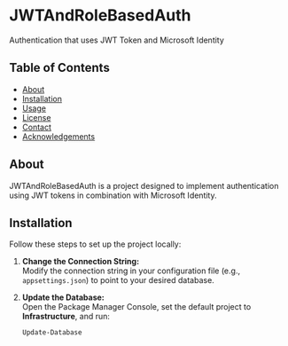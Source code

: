 # JWTAndRoleBasedAuth
<!-- Project Title: JWTAndRoleBasedAuth -->

Authentication that uses JWT Token and Microsoft Identity
<!-- Brief description of the project -->

## Table of Contents
<!-- Helps users quickly navigate through the README -->
- [About](#about)
- [Installation](#installation)
- [Usage](#usage)
- [License](#license)
- [Contact](#contact)
- [Acknowledgements](#acknowledgements)

## About
JWTAndRoleBasedAuth is a project designed to implement authentication using JWT tokens in combination with Microsoft Identity.  
<!-- Provide additional context if necessary, such as target platforms or key benefits -->

## Installation
Follow these steps to set up the project locally:

1. **Change the Connection String:**  
   Modify the connection string in your configuration file (e.g., `appsettings.json`) to point to your desired database.  
   <!-- Ensure that the connection string is correctly updated for your environment -->

2. **Update the Database:**  
   Open the Package Manager Console, set the default project to **Infrastructure**, and run:
   ```powershell
   Update-Database
